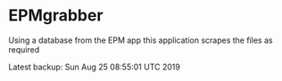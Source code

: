 # EPMgrabber
Using a database from the EPM app this application scrapes the files as required


Latest backup: Sun Aug 25 08:55:01 UTC 2019

